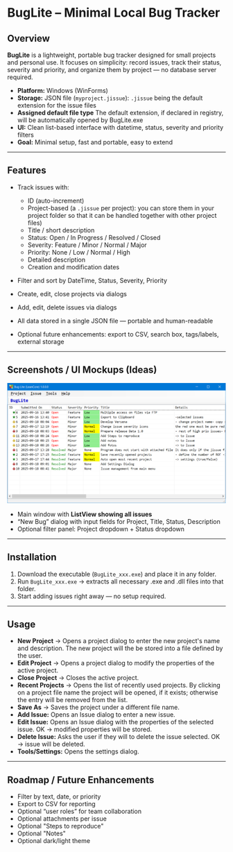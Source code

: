 # BugLite – Minimal Local Bug Tracker

## Overview

**BugLite** is a lightweight, portable bug tracker designed for small projects and personal use.
It focuses on simplicity: record issues, track their status, severity and priority, and organize them by project — no database server required.

* **Platform:** Windows (WinForms)
* **Storage:** JSON file (`myproject.jissue`): `.jissue` being the default extension for the issue files
* **Assigned default file type** The default extension, if declared in registry, will be automatically opened by BugLite.exe
* **UI:** Clean list-based interface with datetime, status, severity and priority filters
* **Goal:** Minimal setup, fast and portable, easy to extend

---

## Features

* Track issues with:

  * ID (auto-increment)
  * Project-based (a `.jissue` per project): you can store them in your project folder so that it can be handled together with other project files)
  * Title / short description
  * Status: Open / In Progress / Resolved / Closed
  * Severity: Feature / Minor / Normal / Major
  * Priority: None / Low / Normal / High
  * Detailed description
  * Creation and modification dates
* Filter and sort by DateTime, Status, Severity, Priority
* Create, edit, close projects via dialogs
* Add, edit, delete issues via dialogs
* All data stored in a single JSON file — portable and human-readable
* Optional future enhancements: export to CSV, search box, tags/labels, external storage

---

## Screenshots / UI Mockups (Ideas)

![Screenshot](Design/Images/Raster/Screenshot_1.png)

* Main window with **ListView showing all issues**
* “New Bug” dialog with input fields for Project, Title, Status, Description
* Optional filter panel: Project dropdown + Status dropdown

---

## Installation

1. Download the executable (`BugLite_xxx.exe`) and place it in any folder.
2. Run `BugLite_xxx.exe` → extracts all necessary .exe and .dll files into that folder.
3. Start adding issues right away — no setup required.

---

## Usage
* **New Project** → Opens a project dialog to enter the new project's name and description. The new project will the be stored into a file defined by the user.
* **Edit Project** → Opens a project dialog to modify the properties of the active project.
* **Close Project** → Closes the active project.
* **Recent Projects** → Opens the list of recently used projects. By clicking on a project file name the project will be opened, if it exists; otherwise the entry will be removed from the list.
* **Save As** → Saves the project under a different file name.
* **Add Issue:** Opens an Issue dialog to enter a new issue.
* **Edit Issue:** Opens an Issue dialog with the properties of the selected issue. OK → modified properties will be stored.
* **Delete Issue:** Asks the user if they will to delete the issue selected. OK → issue will be deleted.
* **Tools/Settings:** Opens the settings dialog.

---

## Roadmap / Future Enhancements

* Filter by text, date, or priority
* Export to CSV for reporting
* Optional “user roles” for team collaboration
* Optional attachments per issue
* Optional "Steps to reproduce"
* Optional "Notes"
* Optional dark/light theme


